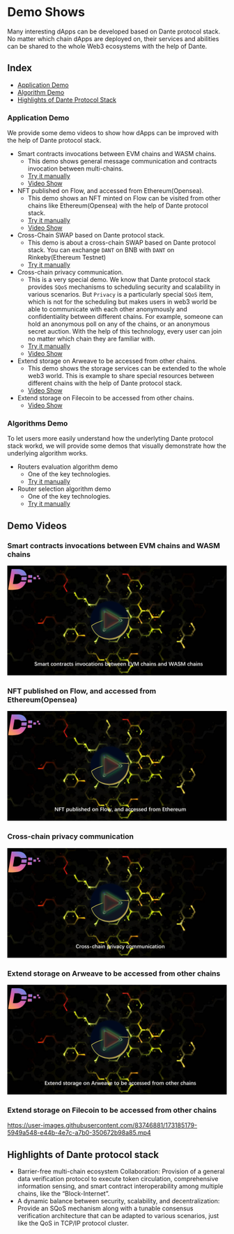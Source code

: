 # Demo Shows

Many interesting dApps can be developed based on Dante protocol stack. No matter which chain dApps are deployed on, their services and abilities can be shared to the whole Web3 ecosystems with the help of Dante.

## Index
* [Application Demo](#application-demo)
* [Algorithm Demo](#algorithms-demo)
* [Highlights of Dante Protocol Stack](#highlights-of-dante-protocol-stack)

### Application Demo
We provide some demo videos to show how dApps can be improved with the help of Dante protocol stack.

* Smart contracts invocations between EVM chains and WASM chains. 
    * This demo shows general message communication and contracts invocation between multi-chains.
    * [Try it manually](https://github.com/dantenetwork/cross-chain-demo/tree/high-level-show)
    * [Video Show](#smart-contracts-invocations-between-evm-chains-and-wasm-chains)
* NFT published on Flow, and accessed from Ethereum(Opensea). 
    * This demo shows an NFT minted on Flow can be visited from other chains like Ethereum(Opensea) with the help of Dante protocol stack.
    * [Try it manually](https://github.com/dantenetwork/cadence-contracts)
    * [Video Show](#nft-published-on-flow-and-accessed-from-ethereumopensea)
* Cross-Chain SWAP based on Dante protocol stack. 
    * This demo is about a cross-chain SWAP based on Dante protocol stack. You can exchange `DANT` on BNB with `DANT` on Rinkeby(Ethereum Testnet)
    * [Try it manually](https://demo-swap-theta.vercel.app/)
* Cross-chain privacy communication. 
    * This is a very special demo. We know that Dante protocol stack provides `SQoS` mechanisms to scheduling security and scalability in various scenarios. But `Privacy` is a particularly special `SQoS` item, which is not for the scheduling but makes users in web3 world be able to communicate with each other anonymously and confidentiality between different chains. For example, someone can hold an anonymous poll on any of the chains, or an anonymous secret auction. With the help of this technology, every user can join no matter which chain they are familiar with.
    * [Try it manually](https://github.com/dantenetwork/Demo-Cross-chain-privacy-communication/tree/main/Anonymous)
    * [Video Show](#cross-chain-privacy-communication)
* Extend storage on Arweave to be accessed from other chains.
    * This demo shows the storage services can be extended to the whole web3 world. This is example to share special resources between different chains with the help of Dante protocol stack.
    * [Video Show](#extend-storage-on-arweave-to-be-accessed-from-other-chains)
* Extend storage on Filecoin to be accessed from other chains.
    * [Video Show](#extend-storage-on-filecoin-to-be-accessed-from-other-chains)


### Algorithms Demo
To let users more easily understand how the underlyting Dante protocol stack workd, we will provide some demos that visually demonstrate how the underlying algorithm works.

* Routers evaluation algorithm demo
    * One of the key technologies.
    * [Try it manually](https://github.com/dantenetwork/Routers-Evaluation-Demo)
* Router selection algorithm demo
    * One of the key technologies.
    * [Try it manually](https://github.com/dantenetwork/Routers-Selection-Demo)

## Demo Videos
### Smart contracts invocations between EVM chains and WASM chains
[![Smart contracts invocations between EVM chains and WASM chains](https://github.com/dantenetwork/Demo-Show/blob/main/image/Smart%20contracts%20invocations%20between%20EVM%20chains%20and%20WASM%20chains.png)](https://wanxiang-dante.oss-cn-hangzhou.aliyuncs.com/basic%20functions.mp4)


### NFT published on Flow, and accessed from Ethereum(Opensea)
[![NFT published on Flow, and accessed from Ethereum(Opensea)](https://github.com/dantenetwork/Demo-Show/blob/main/image/NFT%20published%20on%20Flow%2C%20and%20accessed%20from%20Ethereum.png)](https://wanxiang-dante.oss-cn-hangzhou.aliyuncs.com/NFT%20on%20Flow%20extends%20to%20Opensea.mp4)


### Cross-chain privacy communication
[![Cross-chain privacy communication](https://github.com/dantenetwork/Demo-Show/blob/main/image/Cross-chain%20privacy%20communication.png)](https://wanxiang-dante.oss-cn-hangzhou.aliyuncs.com/privacy-message.mp4)


### Extend storage on Arweave to be accessed from other chains
[![Extend storage on Arweave to be accessed from other chains](https://github.com/dantenetwork/Demo-Show/blob/main/image/Extend%20storage%20on%20Arweave%20to%20be%20accessed%20from%20other%20chains.png)](https://wanxiang-dante.oss-cn-hangzhou.aliyuncs.com/Special%20router%20serves%20for%20storage%20on%20Arweave.mp4)


### Extend storage on Filecoin to be accessed from other chains
https://user-images.githubusercontent.com/83746881/173185179-5949a548-e44b-4e7c-a7b0-350672b98a85.mp4


## Highlights of Dante protocol stack
* Barrier-free multi-chain ecosystem Collaboration: Provision of a general data verification protocol to execute token circulation, comprehensive information sensing, and smart contract interoperability among multiple chains, like the “Block-Internet”.
* A dynamic balance between security, scalability, and decentralization: Provide an SQoS mechanism along with a tunable consensus verification architecture that can be adapted to various scenarios, just like the QoS in TCP/IP protocol cluster.
